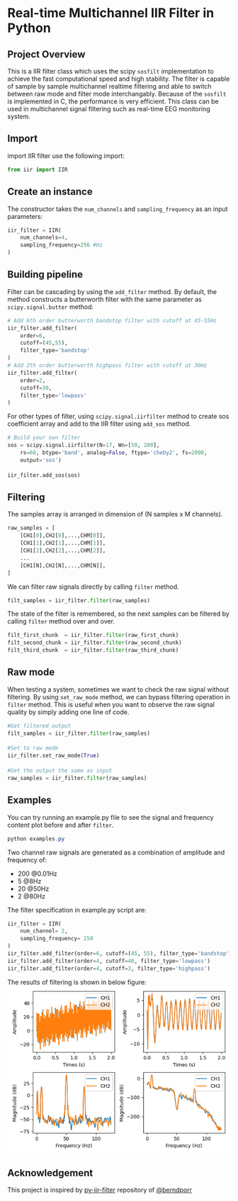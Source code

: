 Real-time Multichannel IIR Filter in Python
=============================

Project Overview
--------

This is a IIR filter class which uses the scipy `sosfilt` implementation to achieve the fast computational speed and high stability. The filter is capable of sample by sample multichannel realtime filtering and able to switch between raw mode and filter mode interchangably. Because of the `sosfilt` is implemented in C, the performance is very efficient. This class can be used in multichannel signal filtering such as real-time EEG monitoring system.

Import
------

import IIR filter use the following import:

```python
from iir import IIR
```

Create an instance
------------------

The constructor takes the `num_channels` and `sampling_frequency` as an input parameters:

```python
iir_filter = IIR(
    num_channels=4,
    sampling_frequency=256 #Hz
)
```

Building pipeline
-----------------

Filter can be cascading by using the `add_filter` method. By default, the method constructs a butterworth filter with the same parameter as `scipy.signal.butter` method:

```python
# Add 6th order butterworth bandstop filter with cutoff at 45-55Hz
iir_filter.add_filter(
    order=6, 
    cutoff=(45,55),
    filter_type='bandstop'
)
# Add 2th order butterworth highpass filter with cutoff at 30Hz
iir_filter.add_filter(
    order=2, 
    cutoff=30,
    filter_type='lowpass'
)
```

For other types of filter, using `scipy.signal.iirfilter` method to create sos coefficient array and add to the IIR filter using `add_sos` method.

```python
# Build your own filter
sos = scipy.signal.iirfilter(N=17, Wn=[50, 200], 
    rs=60, btype='band', analog=False, ftype='cheby2', fs=2000,
    output='sos')

iir_filter.add_sos(sos)
```
Filtering
---------
The samples array is arranged in dimension of (N samples x M channels).
```python
raw_samples = [
    [CH1[0],CH2[0],...,CHM[0]],
    [CH1[1],CH2[1],...,CHM[1]],
    [CH1[2],CH2[2],...,CHM[2]],
    ...
    [CH1[N],CH2[N],...,CHM[N]],
]
```
We can filter raw signals directly by calling `filter` method.
```python
filt_samples = iir_filter.filter(raw_samples)
```

 The state of the filter is remembered, so the next samples can be filtered by calling `filter` method over and over.
```python
filt_first_chunk  = iir_filter.filter(raw_first_chunk)
filt_second_chunk = iir_filter.filter(raw_second_chunk)
filt_third_chunk  = iir_filter.filter(raw_third_chunk)
```

Raw mode
---------
When testing a system, sometimes we want to check the raw signal without filtering. By using `set_raw_mode` method, we can bypass filtering operation in `filter` method. This is useful when you want to observe the raw signal quality by simply adding one line of code.
```python
#Get filtered output
filt_samples = iir_filter.filter(raw_samples)

#Set to raw mode
iir_filter.set_raw_mode(True)

#Get the output the same as input
raw_samples = iir_filter.filter(raw_samples)
```

Examples
--------
You can try running an example.py file to see the signal and frequency content plot before and after `filter`. 
```powershell
python examples.py
```

Two channel raw signals are generated as a combination of amplitude and frequency of:
- 200 @0.01Hz
- 5 @8Hz
- 20 @50Hz
- 2 @80Hz
  
The filter specification in example.py script are:
```python
iir_filter = IIR(
    num_channel= 2,
    sampling_frequency= 250
)
iir_filter.add_filter(order=6, cutoff=(45, 55), filter_type='bandstop')
iir_filter.add_filter(order=4, cutoff=40, filter_type='lowpass')
iir_filter.add_filter(order=4, cutoff=3, filter_type='highpass')
```



The results of filtering is shown in below figure:
![image](./figure/example.png)

Acknowledgement
---------------
This project is inspired by [py-iir-filter](https://github.com/berndporr/py-iir-filter) repository of [@berndporr](https://github.com/berndporr)